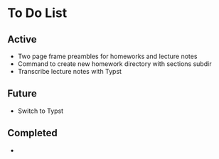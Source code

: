 # To Do List

## Active

- Two page frame preambles for homeworks and lecture notes
- Command to create new homework directory with sections subdir
- Transcribe lecture notes with Typst

## Future

- Switch to Typst

## Completed

-
